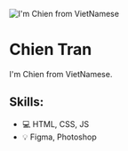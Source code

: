 ![I'm Chien from VietNamese](https://scontent.fhan3-5.fna.fbcdn.net/v/t39.30808-6/267901702_1692634861067551_1656240308028357955_n.png?_nc_cat=110&ccb=1-5&_nc_sid=e3f864&_nc_ohc=uzXn74R0bBUAX_4s9Gf&_nc_ht=scontent.fhan3-5.fna&oh=00_AT9Myo5kL9kgGbgRoZZx2TaZTLPOvIxLNh0H8LV0qEJPQA&oe=61D5BC94)

# Chien Tran
I'm Chien from VietNamese.

## Skills: 
* 💻 HTML, CSS, JS
* 💡 Figma, Photoshop
